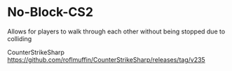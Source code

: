 # No-Block-CS2

Allows for players to walk through each other without being stopped due to colliding

CounterStrikeSharp
https://github.com/roflmuffin/CounterStrikeSharp/releases/tag/v235
